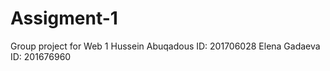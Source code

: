 # Assigment-1
Group project for Web 1 
Hussein Abuqadous ID: 201706028
Elena Gadaeva ID: 201676960
<!DOCTYPE html>